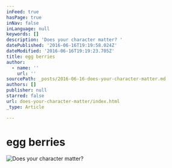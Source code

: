 ```yaml
---
inFeed: true
hasPage: true
inNav: false
inLanguage: null
keywords: []
description: 'Does your character matter? '
datePublished: '2016-06-16T19:19:58.024Z'
dateModified: '2016-06-16T19:19:23.705Z'
title: egg berries
author:
  - name: ''
    url: ''
sourcePath: _posts/2016-06-16-does-your-character-matter.md
authors: []
publisher: null
starred: false
url: does-your-character-matter/index.html
_type: Article

---
```

# egg berries
![Does your character matter? ](https://the-grid-user-content.s3-us-west-2.amazonaws.com/f292d015-acdf-42a8-a887-09795d2f96f3.jpg)